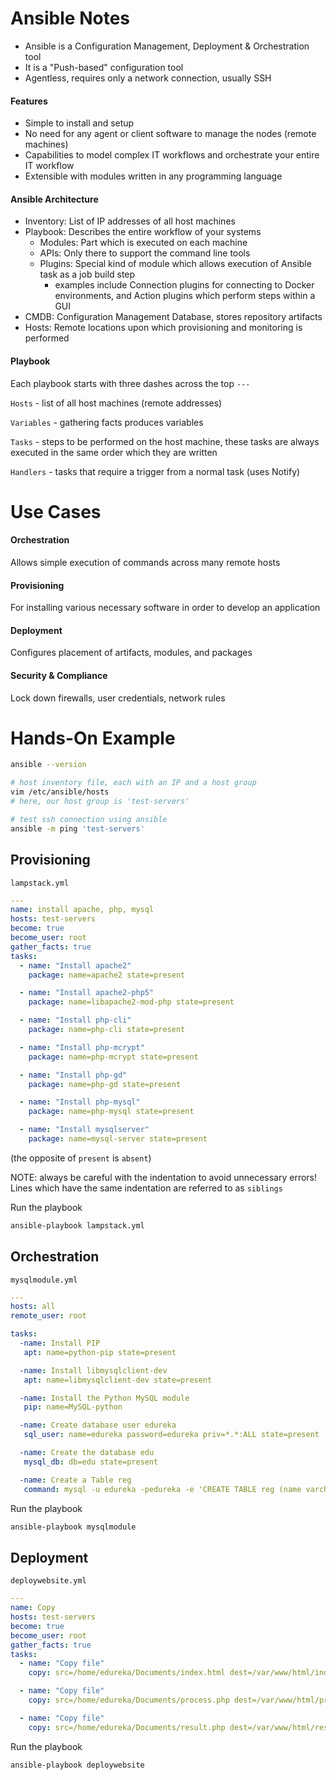 # Ansible Notes

- Ansible is a Configuration Management, Deployment & Orchestration tool
- It is a "Push-based" configuration tool
- Agentless, requires only a network connection, usually SSH

#### Features
- Simple to install and setup
- No need for any agent or client software to manage the nodes (remote machines)
- Capabilities to model complex IT workflows and orchestrate your entire IT workflow
- Extensible with modules written in any programming language

#### Ansible Architecture

- Inventory: List of IP addresses of all host machines
- Playbook: Describes the entire workflow of your systems
  - Modules: Part which is executed on each machine
  - APIs: Only there to support the command line tools
  - Plugins: Special kind of module which allows execution of Ansible task as a job build step
    - examples include Connection plugins for connecting to Docker environments, and Action plugins which perform steps within a GUI
- CMDB: Configuration Management Database, stores repository artifacts
- Hosts: Remote locations upon which provisioning and monitoring is performed

#### Playbook
Each playbook starts with three dashes across the top `---`

`Hosts` - list of all host machines (remote addresses)

`Variables` - gathering facts produces variables

`Tasks` - steps to be performed on the host machine, these tasks are always executed in the same order which they are written

`Handlers` - tasks that require a trigger from a normal task (uses Notify)

# Use Cases
#### Orchestration
Allows simple execution of commands across many remote hosts

#### Provisioning
For installing various necessary software in order to develop an application

#### Deployment
Configures placement of artifacts, modules, and packages

#### Security & Compliance
Lock down firewalls, user credentials, network rules

# Hands-On Example
```bash
ansible --version

# host inventory file, each with an IP and a host group
vim /etc/ansible/hosts
# here, our host group is 'test-servers'

# test ssh connection using ansible
ansible -m ping 'test-servers'
```

## Provisioning
`lampstack.yml`
```yml
---
name: install apache, php, mysql
hosts: test-servers
become: true
become_user: root
gather_facts: true
tasks:
  - name: "Install apache2"
    package: name=apache2 state=present

  - name: "Install apache2-php5"
    package: name=libapache2-mod-php state=present

  - name: "Install php-cli"
    package: name=php-cli state=present

  - name: "Install php-mcrypt"
    package: name=php-mcrypt state=present

  - name: "Install php-gd"
    package: name=php-gd state=present

  - name: "Install php-mysql"
    package: name=php-mysql state=present

  - name: "Install mysqlserver"
    package: name=mysql-server state=present
```
(the opposite of `present` is `absent`)

NOTE: always be careful with the indentation to avoid unnecessary errors! Lines which have the same indentation are referred to as `siblings`

Run the playbook
```bash
ansible-playbook lampstack.yml
```

## Orchestration
`mysqlmodule.yml`
```yml
---
hosts: all
remote_user: root

tasks:
  -name: Install PIP
   apt: name=python-pip state=present

  -name: Install libmysqlclient-dev
   apt: name=libmysqlclient-dev state=present

  -name: Install the Python MySQL module
   pip: name=MySQL-python

  -name: Create database user edureka
   sql_user: name=edureka password=edureka priv=*.*:ALL state=present

  -name: Create the database edu
   mysql_db: db=edu state=present

  -name: Create a Table reg
   command: mysql -u edureka -pedureka -e 'CREATE TABLE reg (name varchar(30), email varchar(30));' edu
```

Run the playbook
```bash
ansible-playbook mysqlmodule
```

## Deployment
`deploywebsite.yml`
```yml
---
name: Copy
hosts: test-servers
become: true
become_user: root
gather_facts: true
tasks:
  - name: "Copy file"
    copy: src=/home/edureka/Documents/index.html dest=/var/www/html/index.html

  - name: "Copy file"
    copy: src=/home/edureka/Documents/process.php dest=/var/www/html/process.php

  - name: "Copy file"
    copy: src=/home/edureka/Documents/result.php dest=/var/www/html/result.php
```

Run the playbook
```bash
ansible-playbook deploywebsite
```
